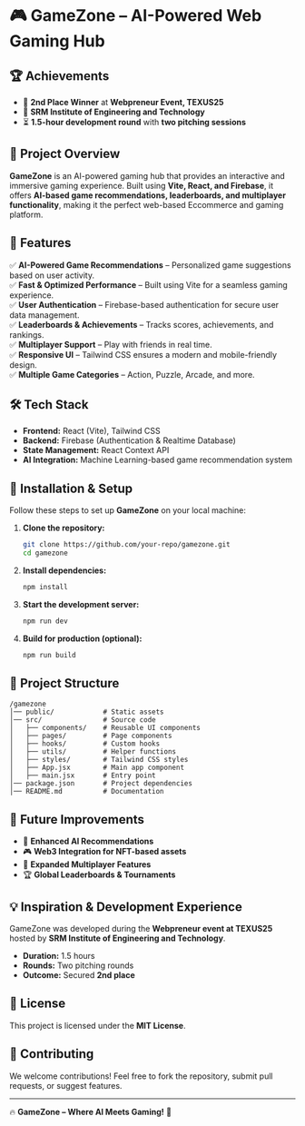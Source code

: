 # 🎮 GameZone – AI-Powered Web Gaming Hub

## 🏆 Achievements
- 🥈 **2nd Place Winner** at **Webpreneur Event, TEXUS25**
- 📍 **SRM Institute of Engineering and Technology**
- ⏳ **1.5-hour development round** with **two pitching sessions**

## 📌 Project Overview
**GameZone** is an AI-powered gaming hub that provides an interactive and immersive gaming experience. Built using **Vite, React, and Firebase**, it offers **AI-based game recommendations, leaderboards, and multiplayer functionality**, making it the perfect web-based Eccommerce and gaming platform.

## 🚀 Features
✅ **AI-Powered Game Recommendations** – Personalized game suggestions based on user activity.  
✅ **Fast & Optimized Performance** – Built using Vite for a seamless gaming experience.  
✅ **User Authentication** – Firebase-based authentication for secure user data management.  
✅ **Leaderboards & Achievements** – Tracks scores, achievements, and rankings.  
✅ **Multiplayer Support** – Play with friends in real time.  
✅ **Responsive UI** – Tailwind CSS ensures a modern and mobile-friendly design.  
✅ **Multiple Game Categories** – Action, Puzzle, Arcade, and more.  

## 🛠 Tech Stack
- **Frontend:** React (Vite), Tailwind CSS  
- **Backend:** Firebase (Authentication & Realtime Database)  
- **State Management:** React Context API  
- **AI Integration:** Machine Learning-based game recommendation system  

## 🛂 Installation & Setup
Follow these steps to set up **GameZone** on your local machine:

1. **Clone the repository:**
   ```sh
   git clone https://github.com/your-repo/gamezone.git
   cd gamezone
   ```

2. **Install dependencies:**
   ```sh
   npm install
   ```

3. **Start the development server:**
   ```sh
   npm run dev
   ```

4. **Build for production (optional):**
   ```sh
   npm run build
   ```

## 📂 Project Structure
```
/gamezone
│── public/            # Static assets
│── src/               # Source code
│   ├── components/    # Reusable UI components
│   ├── pages/         # Page components
│   ├── hooks/         # Custom hooks
│   ├── utils/         # Helper functions
│   ├── styles/        # Tailwind CSS styles
│   ├── App.jsx        # Main app component
│   ├── main.jsx       # Entry point
│── package.json       # Project dependencies
│── README.md          # Documentation
```



## 🚀 Future Improvements
- 🎯 **Enhanced AI Recommendations**  
- 🎮 **Web3 Integration for NFT-based assets**  
- 💽 **Expanded Multiplayer Features**  
- 🏆 **Global Leaderboards & Tournaments**  

## 💡 Inspiration & Development Experience
GameZone was developed during the **Webpreneur event at TEXUS25** hosted by **SRM Institute of Engineering and Technology**.  
- **Duration:** 1.5 hours  
- **Rounds:** Two pitching rounds  
- **Outcome:** Secured **2nd place**  

## 🐝 License
This project is licensed under the **MIT License**.

## 🤝 Contributing
We welcome contributions! Feel free to fork the repository, submit pull requests, or suggest features.

---

🔥 **GameZone – Where AI Meets Gaming!** 🚀  

